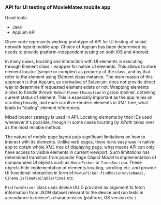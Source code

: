### API for UI testing of MovieMates mobile app

Used tools:
- Java
- Appium API

Given code represents working prototype of API for UI testing of social network hybrid mobile app. Choice of Appium has been determined by needs to provide platform-independent testing on both iOS and Android.

In many cases, locating and interaction with UI elements is executing through Element class - wrapper for native UI elements. This allows to store element locator (simple or complex) as property of the class, and by that refer to the element using Element class instance. The main reason of this approach is that Appium, as derivative of Selenium, does not provide direct way to determine if requested element exists or not. Wrapping elements allows to handle thrown `NoSuchElementException` in grace manner, obtaining current status of element. This is especially important as the app relies on scrolling heavily, and each scroll re-renders elements in _XML_ tree, what leads to "staling" element references.

Mixed locator strategy is used in API. Locating elements by their IDs used whenever it's possible, though in some cases locating by _XPath_ takes over as the most reliable method.

The nature of mobile page layout puts significant limitations on how to interact with its elements. Unlike web pages, there is no easy way in native app to obtain whole _XML_ tree of displaying page, what means API can only have access to visible elements in current viewport. Such limitations has determined transition from popular _Page Object Model_ to implementation of compounded UI objects such as `MoviePicker` or `TimesSection`. These objects hide implementation of elements locating, scrolling etc. and provide UI functional interaction in form of `MoviePicker.findMovie(movieName)`, `Cinema.isTimeAvailable(time)` etc.

`PlatformDriver` class uses device UUID provided as argument to fetch information from _JSON_ dataset relevant to the device and run tests in accordance to device's characteristics (platform, OS version etc.)